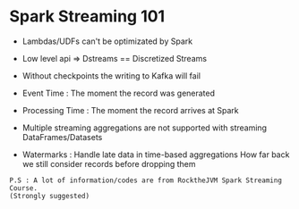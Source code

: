 # Spark Streaming 101

- Lambdas/UDFs can't be optimizated by Spark

- Low level api => Dstreams == Discretized Streams

- Without checkpoints the writing to Kafka will fail

- Event Time :  The moment the record was generated

- Processing Time : The moment the record arrives at Spark

- Multiple streaming aggregations are not supported with streaming DataFrames/Datasets

- Watermarks : Handle late data in time-based aggregations
How far back we still consider records before dropping them

```
P.S : A lot of information/codes are from RocktheJVM Spark Streaming Course.
(Strongly suggested)
```